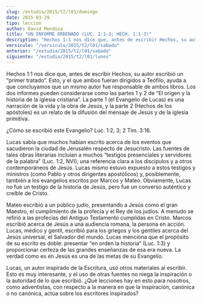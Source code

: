 ```yaml
---
slug: /estudia/2015/t2/l01/domingo
date: 2015-03-29
tipo: leccion
author: David Mendoza
title: "UN INFORME ORDENADO (LUC. 1:1-3; HECH. 1:1-3)"
description: "Hechos 1:1 nos dice que, antes de escribir Hechos, su autor escribió un “primer tratado”. Esto, y el que ambos fueran dirigidos a Teófilo, ayuda a que concluyamos que un mismo autor fue responsable de ambos libros."
versiculo: "/versiculo/2015/t2/l01/sabado"
anterior: "/estudia/2015/t2/l01/sabado"
siguiente: "/estudia/2015/t2/l01/lunes"
---
```


Hechos 1:1 nos dice que, antes de escribir Hechos, su autor escribió un “primer tratado”. Esto, y el que ambos fueran dirigidos a Teófilo, ayuda a que concluyamos que un mismo autor fue responsable de ambos libros. Los dos informes pueden considerarse como las partes 1 y 2 de “El origen y la historia de la iglesia cristiana”. La parte 1 (el Evangelio de Lucas) es una narración de la vida y la obra de Jesús, y la parte 2 (Hechos de los apóstoles) es un relato de la difusión del mensaje de Jesús y de la iglesia primitiva.

¿Cómo se escribió este Evangelio? Luc. 1:2, 3; 2 Tim. 3:16.

Lucas sabía que muchos habían escrito acerca de los eventos que sacudieron la ciudad de Jerusalén respecto de Jesucristo. Las fuentes de tales obras literarias incluían a muchos “testigos presenciales y servidores de la palabra” (Luc. 1:2, NVI), una referencia clara a los discípulos y a otros contemporáneos de Jesús. Lucas mismo estuvo expuesto a estos testigos y ministros (como Pablo y otros dirigentes apostólicos) y, posiblemente, también a los evangelios escritos por Marcos y Mateo. Obviamente, Lucas no fue un testigo de la historia de Jesús, pero fue un converso auténtico y creíble de Cristo.

Mateo escribió a un público judío, presentando a Jesús como el gran Maestro, el cumplimiento de la profecía y el Rey de los judíos. A menudo se refirió a las profecías del Antiguo Testamento cumplidas en Cristo. Marcos escribió acerca de Jesús a una audiencia romana, la persona en acción. Lucas, médico y gentil, escribió para los griegos y los gentiles acerca del Jesús universal, el Salvador del mundo. Lucas menciona que el propósito de su escrito es doble: presentar “en orden la historia” (Luc. 1:3) y proporcionar certeza de las grandes enseñanzas de esa era nueva. La verdad como es en Jesús es una de las metas de su Evangelio.

Lucas, un autor inspirado de la Escritura, usó otros materiales al escribir. Esto es muy interesante, y el uso de otras fuentes no niega la inspiración o la autoridad de lo que escribió. ¿Qué lecciones hay en esto para nosotros, como adventistas, con respecto a la manera en que la inspiración, canónica o no canónica, actúa sobre los escritores inspirados?
